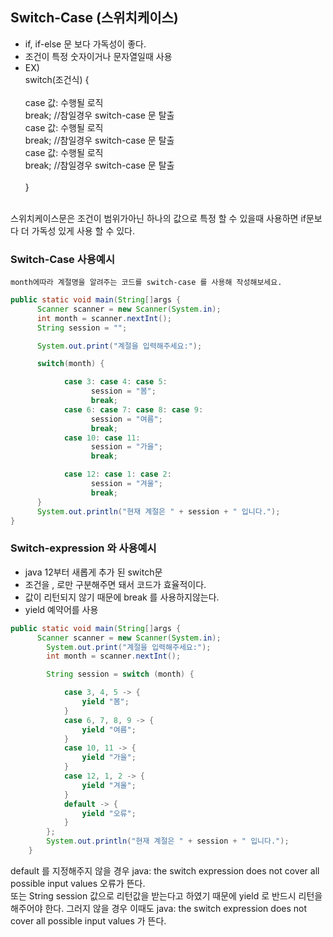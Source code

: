 ## Switch-Case (스위치케이스)
- if, if-else 문 보다 가독성이 좋다.
- 조건이 특정 숫자이거나 문자열일때 사용
- EX) <br>
      switch(조건식) { <br>
      <br>
      case 값: 수행될 로직  <br>
              break; //참일경우 switch-case 문 탈출  <br>
      case 값: 수행될 로직  <br>
              break; //참일경우 switch-case 문 탈출  <br>
      case 값: 수행될 로직  <br>
              break; //참일경우 switch-case 문 탈출  <br>
      <br>
      }  <br>
      <br>

스위치케이스문은 조건이 범위가아닌 하나의 값으로 특정 할 수 있을때 사용하면 if문보다 더 가독성 있게 사용 할 수 있다.
### Switch-Case 사용예시

```
month에따라 계절명을 알려주는 코드를 switch-case 를 사용해 작성해보세요.
```
```java
public static void main(String[]args {
      Scanner scanner = new Scanner(System.in);
      int month = scanner.nextInt();
      String session = "";

      System.out.print("계절을 입력해주세요:");

      switch(month) {

            case 3: case 4: case 5: 
                  session = "봄";  
                  break;
            case 6: case 7: case 8: case 9:
                  session = "여름";
                  break;
            case 10: case 11:  
                  session = "가을";
                  break;

            case 12: case 1: case 2:
                  session = "겨울";
                  break;
      }
      System.out.println("현재 계절은 " + session + " 입니다.");
}
```

### Switch-expression 와 사용예시
- java 12부터 새롭게 추가 된 switch문
- 조건을 , 로만 구분해주면 돼서 코드가 효율적이다.
- 값이 리턴되지 않기 때문에 break 를 사용하지않는다.
- yield 예약어를 사용

```java
public static void main(String[]args {
      Scanner scanner = new Scanner(System.in);
        System.out.print("계절을 입력해주세요:");
        int month = scanner.nextInt();

        String session = switch (month) {

            case 3, 4, 5 -> {
                yield "봄";
            }
            case 6, 7, 8, 9 -> {
                yield "여름";
            }
            case 10, 11 -> {
                yield "가을";
            }
            case 12, 1, 2 -> {
                yield "겨울";
            }
            default -> {
                yield "오류";
            }
        };
        System.out.println("현재 계절은 " + session + " 입니다.");
    }
```
default 를 지정해주지 않을 경우 java: the switch expression does not cover all possible input values 오류가 뜬다. <br>
또는 String session 값으로 리턴값을 받는다고 하였기 때문에 yield 로 반드시 리턴을 해주어야 한다. 그러지 않을 경우 이때도 java: the switch expression does not cover all possible input values 가 뜬다. 
